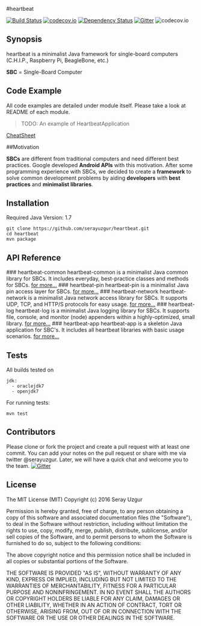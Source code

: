 #heartbeat

[![Build Status](https://travis-ci.org/serayuzgur/heartbeat.svg?branch=master)](https://travis-ci.org/serayuzgur/heartbeat)
[![codecov.io](https://codecov.io/github/serayuzgur/heartbeat/coverage.svg?branch=master)](https://codecov.io/github/serayuzgur/heartbeat?branch=master)
[![Dependency Status](https://www.versioneye.com/user/projects/56d59bc80a4ec126f7f860ac/badge.svg)](https://www.versioneye.com/user/projects/56d59bc80a4ec126f7f860ac)
[![Gitter](https://badges.gitter.im/serayuzgur/heartbeat.svg)](https://gitter.im/serayuzgur/heartbeat?utm_source=badge&utm_medium=badge&utm_campaign=pr-badge)
![codecov.io](https://codecov.io/github/serayuzgur/heartbeat/branch.svg?branch=master)
## Synopsis

heartbeat is a minimalist Java framework for single-board computers (C.H.I.P., Raspberry Pi, BeagleBone, etc.)

**SBC** = Single-Board Computer

## Code Example

All code examples are detailed under module itself. Please take a look at README of each module.
> TODO: An example of HeartbeatApplication

[CheatSheet](./CheatSheet.md)

##Motivation

**SBCs**  are different from traditional computers and need different best practices.  Google developed **Android APIs** with this motivation.
After some programming experience with SBCs, we decided to create a **framework** to solve common development problems by aiding **developers** with **best practices** and **minimalist libraries**.

## Installation
Required Java Version: 1.7

```
git clone https://github.com/serayuzgur/heartbeat.git
cd heartbeat
mvn package
```

## API Reference
### heartbeat-common 
heartbeat-common is a minimalist Java common library for SBCs.  It includes everyday, best-practice classes and methods for SBCs.
[for more...](./heartbeat-common/README.md)
### heartbeat-pin
heartbeat-pin is a minimalist Java pin access layer for SBCs.
[for more...](./heartbeat-pin/README.md)
### heartbeat-network
heartbeat-network is a minimalist Java network access library for SBCs.  It supports UDP, TCP, and HTTP/S protocols for easy usage. 
[for more...](./heartbeat-network/README.md)
### heartbeat-log
heartbeat-log is a minimalist Java logging library for SBCs.
It supports file, console, and monitor (node) appenders within a highly-optimized, small library.
[for more...](./heartbeat-log/README.md)
### heartbeat-app
heartbeat-app is a skeleton Java application for SBC's.
It includes all heartbeat libraries with basic usage scenarios.
[for more...](./heartbeat-app/README.md)
## Tests
All builds tested on 
```
jdk:
  - oraclejdk7
  - openjdk7
```

For running tests:
```
mvn test
```

## Contributors
Please clone or fork the project and create a pull request with at least one commit. You can add your notes on the pull request or share with me via twitter @serayuzgur. Later, we will have a quick chat and welcome you to the team. [![Gitter](https://badges.gitter.im/serayuzgur/heartbeat.svg)](https://gitter.im/serayuzgur/heartbeat?utm_source=badge&utm_medium=badge&utm_campaign=pr-badge)

## License
The MIT License (MIT)
Copyright (c) 2016 Seray Uzgur

Permission is hereby granted, free of charge, to any person obtaining a copy of this software and associated documentation files (the "Software"), to deal in the Software without restriction, including without limitation the rights to use, copy, modify, merge, publish, distribute, sublicense, and/or sell copies of the Software, and to permit persons to whom the Software is furnished to do so, subject to the following conditions:

The above copyright notice and this permission notice shall be included in all copies or substantial portions of the Software.

THE SOFTWARE IS PROVIDED "AS IS", WITHOUT WARRANTY OF ANY KIND, EXPRESS OR IMPLIED, INCLUDING BUT NOT LIMITED TO THE WARRANTIES OF MERCHANTABILITY, FITNESS FOR A PARTICULAR PURPOSE AND NONINFRINGEMENT. IN NO EVENT SHALL THE AUTHORS OR COPYRIGHT HOLDERS BE LIABLE FOR ANY CLAIM, DAMAGES OR OTHER LIABILITY, WHETHER IN AN ACTION OF CONTRACT, TORT OR OTHERWISE, ARISING FROM, OUT OF OR IN CONNECTION WITH THE SOFTWARE OR THE USE OR OTHER DEALINGS IN THE SOFTWARE.
